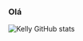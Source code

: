 ### Olá
![Kelly GitHub stats](https://github-readme-stats.vercel.app/api?username=Kelly-Araujo&show_icons=true&theme=tokyonight)
